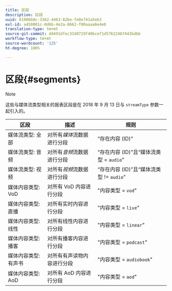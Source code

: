 ```yaml
---
title: 区段
description: 区段
uuid: 61906b8c-3362-4463-82be-fe0e741a5eb3
exl-id: a450801c-0d6b-4e2a-8662-f00aaaa6e4e0
translation-type: tm+mt
source-git-commit: d4491dfec33d8729f40bcef1d57622467443bdbb
workflow-type: tm+mt
source-wordcount: '125'
ht-degree: 100%

---
```


# 区段{#segments}

>[!NOTE]
>
>这些与媒体流类型相关的报表区段是在 2018 年 9 月 13 日与 `streamType` 参数一起引入的。

| 区段 | 描述 | 规则 |
|---|---|---|
| 媒体流类型: 全部 | 对所有&#x200B;*媒体*&#x200B;流数据进行分段 | “存在内容 (ID)” |
| 媒体流类型: 音频 | 对所有&#x200B;*音频*&#x200B;流数据进行分段 | “存在内容 (ID)”且“媒体流类型 = `audio`” |
| 媒体流类型: 视频 | 对所有&#x200B;*视频*&#x200B;流数据进行分段 | “存在内容 (ID)”且“媒体流类型 != `audio`” |
| 媒体内容类型: VoD | 对所有 VoD 内容进行分段 | &quot;内容类型 = `vod`&quot; |
| 媒体内容类型: 直播 | 对所有实时内容进行分段 | &quot;内容类型 = `live`&quot; |
| 媒体内容类型: 线性 | 对所有线性内容进行分段 | &quot;内容类型 = `linear`&quot; |
| 媒体内容类型: 播客 | 对所有播客内容进行分段 | &quot;内容类型 = `podcast`&quot; |
| 媒体内容类型: 有声书 | 对所有有声读物内容进行分段 | &quot;内容类型 = `audiobook`&quot; |
| 媒体内容类型: AoD | 对所有 AoD 内容进行分段 | &quot;内容类型 = `aod`&quot; |
